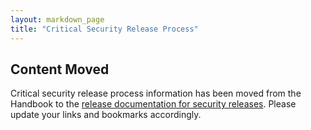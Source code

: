 ```yaml
---
layout: markdown_page
title: "Critical Security Release Process"
---
```


## Content Moved

Critical security release process information has been moved from the Handbook to the [release documentation for security releases](https://gitlab.com/gitlab-org/release/docs/blob/master/general/security/process.md#critical-security-releases). Please update your links and bookmarks accordingly.
